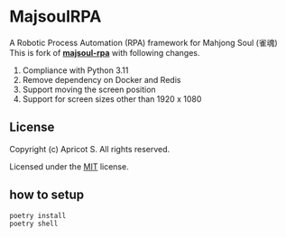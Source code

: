 # MajsoulRPA
A Robotic Process Automation (RPA) framework for Mahjong Soul (雀魂)
This is fork of **[majsoul-rpa](https://github.com/Cryolite/majsoul-rpa)** with following changes.

1. Compliance with Python 3.11
2. Remove dependency on Docker and Redis
3. Support moving  the screen position
4. Support for screen sizes other than 1920 x 1080

## License

Copyright (c) Apricot S. All rights reserved.

Licensed under the [MIT](LICENSE) license.

## how to setup

```
poetry install
poetry shell
```
